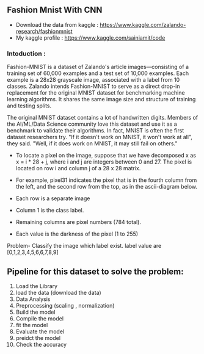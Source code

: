 ## Fashion Mnist With CNN 
- Download the data from kaggle : https://www.kaggle.com/zalando-research/fashionmnist
- My kaggle profile :  https://www.kaggle.com/sainiamit/code

### Intoduction :
Fashion-MNIST is a dataset of Zalando's article images—consisting of a training set of 60,000 examples and a test set of 10,000 examples. Each example is a 28x28 grayscale image, associated with a label from 10 classes. Zalando intends Fashion-MNIST to serve as a direct drop-in replacement for the original MNIST dataset for benchmarking machine learning algorithms. It shares the same image size and structure of training and testing splits.

The original MNIST dataset contains a lot of handwritten digits. Members of the AI/ML/Data Science community love this dataset and use it as a benchmark to validate their algorithms. In fact, MNIST is often the first dataset researchers try. "If it doesn't work on MNIST, it won't work at all", they said. "Well, if it does work on MNIST, it may still fail on others."

- To locate a pixel on the image, suppose that we have decomposed x as x = i * 28 + j, where i and j are integers between 0 and 27. The pixel is located on row i and column j of a 28 x 28 matrix.
- For example, pixel31 indicates the pixel that is in the fourth column from the left, and the second row from the top, as in the ascii-diagram below.

- Each row is a separate image
- Column 1 is the class label.
- Remaining columns are pixel numbers (784 total).
- Each value is the darkness of the pixel (1 to 255)

Problem- Classify the image which label exist. label value are [0,1,2,3,4,5,6,6,7,8,9]

## Pipeline for this dataset to solve the problem:
1. Load the Library
2. load the data (download the data)
3. Data Analysis
4. Preprocessing (scaling , normalization)
5. Build the model
6. Compile the model
7. fit the model
8. Evaluate the model
9. preidct the model
10. Check the accuracy  


